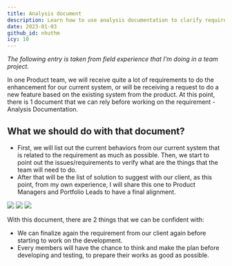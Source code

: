 ```yaml
---
title: Analysis document
description: Learn how to use analysis documentation to clarify requirements, identify issues, and align solutions with clients for smoother product development and better team planning.
date: 2023-01-03
github_id: nhuthm
icy: 10
---
```


_The following entry is taken from field experience that I'm doing in a team project._

In one Product team, we will receive quite a lot of requirements to do the enhancement for our current system, or will be receiving a request to do a new feature based on the existing system from the product. At this point, there is 1 document that we can rely before working on the requirement - Analysis Documentation.

## What we should do with that document?

- First, we will list out the current behaviors from our current system that is related to the requirement as much as possible. Then, we start to point out the issues/requirements to verify what are the things that the team will need to do.
- After that will be the list of solution to suggest with our client, as this point, from my own experience, I will share this one to Product Managers and Portfolio Leads to have a final alignment.

![](assets/analysis-document_analysis-doc-sample-first.webp)
![](assets/analysis-document_analysis-doc-sample-second.webp)
![](assets/analysis-document_analysis-doc-sample-third.webp)

With this document, there are 2 things that we can be confident with:

- We can finalize again the requirement from our client again before starting to work on the development.
- Every members will have the chance to think and make the plan before developing and testing, to prepare their works as good as possible.

